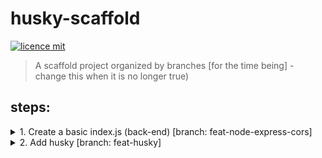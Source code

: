 # husky-scaffold
[![licence mit](https://img.shields.io/badge/licence-MIT-blue.svg)](https://github.com/afonsopacifer/open-source-boilerplate/blob/master/LICENSE.md)

> A scaffold project organized by branches [for the time being] - change this when it is no longer true)
## steps:

<details>
  <summary> 
    1. Create a basic index.js (back-end) [branch: feat-node-express-cors]
  </summary>
  > Added to test the lint-staged and confirm that code is still running. 
  ### steps:
  #### Add dependencies
  Express - https://github.com/expressjs/express

  Cors - https://github.com/expressjs/cors
  ```javascript
  npm i --save express cors;
  ```
  #### Add index.js file with a GET route
  something like:
  ```javascript
  const cors = require('cors');
  const express = require('express');

  const app = express();
  const port = 3000;
  let thisWillGiveError = "";

  app.use(express.json());
  app.use(cors());

  app.get('/', (req, res) => {
    console.log('GET / called!')
    res.send('All configured!');
  });

  app.listen(port);
  console.log(`Running on ${port}!`);

  ```


  #### Run npm start
  ```javascript
  npm start

  > husky-scaffold@1.0.0 start D:\dev\personal\projects\study\guides\husky-scaffold
  > node index.js

  Running on 3000!
  ```
  #### Test using a browser
  Open localhost:3000 in a browser and check the console message
  ```javascript
  $ npm start

  > husky-scaffold@1.0.0 start D:\dev\personal\projects\study\guides\husky-scaffold
  > node index.js

  Running on 3000!
  GET / called!
  ```
</details>

<details>
  <summary> 
    2. Add husky [branch: feat-husky]
  </summary>

  > Add husky to configure hooks. 
  ### steps
  #### Add dependency
  Husky - https://github.com/typicode/husky
  ```javascript
  npm i --save-dev husky@4;
  ```
  > I'm using v4 because v5 is in early access (on the date this file was created) 
  #### Add .huskyrc.json file to configure hooks
  ```json
  {
    "hooks": {
      "pre-commit": "echo \"[Husky] pre-commit example message\"",
      "commit-msg": "echo \"[Husky] commit-msg example message\"",
      "prepare-commit-msg": "echo \"[Husky] prepare-commit-msg example message\""
    }
  }
  ```
  #### Stage husky configuration file
  ```javascript
  git add .huskyrc.json
  ```
  #### Test husky hooks execution using git commit action

  ```javascript
  git commit -m "feat: add husky configs"

    husky > pre-commit (node v12.18.3)
    [Husky] pre-commit example message
    husky > prepare-commit-msg (node v12.18.3)
    [Husky] prepare-commit-msg example message
    husky > commit-msg (node v12.18.3)
    [Husky] commit-msg example message
    [feat-husky dfd1f8d] feat: add husky configs
    1 file changed, 7 insertions(+)
    create mode 100644 .huskyrc.json
  ```
  > If you see a log like the one above, you have successfully configured husky in your project!
</details>